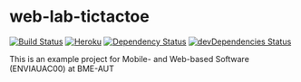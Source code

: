 # web-lab-tictactoe
[![Build Status](https://travis-ci.org/bpatrik/web-lab-tictactoe.svg?branch=master)](https://travis-ci.org/bpatrik/web-lab-tictactoe)
[![Heroku](https://heroku-badge.herokuapp.com/?app=web-lab-tictactoe&style=flat)](https://web-lab-tictactoe.herokuapp.com)
[![Dependency Status](https://david-dm.org/bpatrik/web-lab-tictactoe.svg)](https://david-dm.org/bpatrik/web-lab-tictactoe)
[![devDependencies Status](https://david-dm.org/bpatrik/web-lab-tictactoe/dev-status.svg)](https://david-dm.org/bpatrik/web-lab-tictactoe?type=dev)


This is an example project for Mobile- and Web-based Software (ENVIAUAC00)  at BME-AUT
